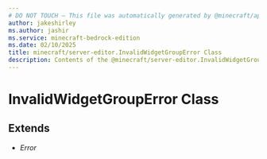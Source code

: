 ```yaml
---
# DO NOT TOUCH — This file was automatically generated by @minecraft/api-docs-generator, to report problems file an issue at https://github.com/Mojang/minecraft-scripting-libraries
author: jakeshirley
ms.author: jashir
ms.service: minecraft-bedrock-edition
ms.date: 02/10/2025
title: minecraft/server-editor.InvalidWidgetGroupError Class
description: Contents of the @minecraft/server-editor.InvalidWidgetGroupError class.
---
```

# InvalidWidgetGroupError Class

## Extends
- *Error*
